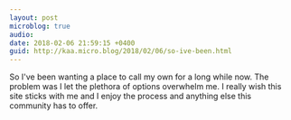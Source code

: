 ```yaml
---
layout: post
microblog: true
audio: 
date: 2018-02-06 21:59:15 +0400
guid: http://kaa.micro.blog/2018/02/06/so-ive-been.html
---
```

So I've been wanting a place to call my own for a long while now. The problem was I let the plethora of options overwhelm me. I really wish this site sticks with me and I enjoy the process and anything else this community has to offer.
